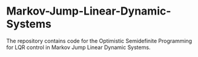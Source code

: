 # Markov-Jump-Linear-Dynamic-Systems

The repository contains code for the Optimistic Semidefinite Programming for LQR control in Markov Jump Linear Dynamic Systems.
